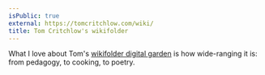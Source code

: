```yaml
---
isPublic: true
external: https://tomcritchlow.com/wiki/
title: Tom Critchlow's wikifolder
---
```


What I love about Tom's [wikifolder digital garden](https://tomcritchlow.com/wiki/pedagogy/) is how wide-ranging it is: from pedagogy, to cooking, to poetry.